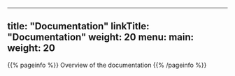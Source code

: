 
---
title: "Documentation"
linkTitle: "Documentation"
weight: 20
menu:
  main:
    weight: 20
---

{{% pageinfo %}}
Overview of the documentation
{{% /pageinfo %}}




